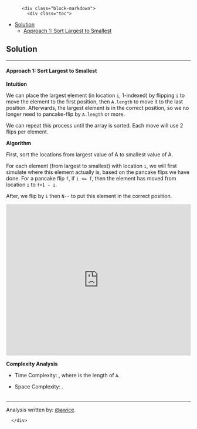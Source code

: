 <div class="article-body">
        
          <div class="block-markdown">
            <div class="toc">
<ul>
<li><a href="#solution">Solution</a><ul>
<li><a href="#approach-1-sort-largest-to-smallest">Approach 1: Sort Largest to Smallest</a></li>
</ul>
</li>
</ul>
</div>
<h2 id="solution">Solution</h2>
<hr>
<h4 id="approach-1-sort-largest-to-smallest">Approach 1: Sort Largest to Smallest</h4>
<p><strong>Intuition</strong></p>
<p>We can place the largest element (in location <code>i</code>, 1-indexed) by flipping <code>i</code> to move the element to the first position, then <code>A.length</code> to move it to the last position.  Afterwards, the largest element is in the correct position, so we no longer need to pancake-flip by <code>A.length</code> or more.</p>
<p>We can repeat this process until the array is sorted.  Each move will use 2 flips per element.</p>
<p><strong>Algorithm</strong></p>
<p>First, sort the locations from largest value of A to smallest value of A.</p>
<p>For each element (from largest to smallest) with location <code>i</code>, we will first simulate where this element actually is, based on the pancake flips we have done.  For a pancake flip <code>f</code>, if <code>i &lt;= f</code>, then the element has moved from location <code>i</code> to <code>f+1 - i</code>.</p>
<p>After, we flip by <code>i</code> then <code>N--</code> to put this element in the correct position.</p>
<iframe src="https://leetcode.com/playground/kQvhoWDb/shared" frameborder="0" width="100%" height="412" name="kQvhoWDb"></iframe>

<p><strong>Complexity Analysis</strong></p>
<ul>
<li>
<p>Time Complexity:  <script type="math/tex; mode=display">O(N^2)</script>, where <script type="math/tex; mode=display">N</script> is the length of <code>A</code>.</p>
</li>
<li>
<p>Space Complexity:  <script type="math/tex; mode=display">O(N)</script>.
<br>
<br></p>
</li>
</ul>
<hr>
<p>Analysis written by: <a href="https://leetcode.com/awice">@awice</a>.</p>
          </div>
        
      </div>